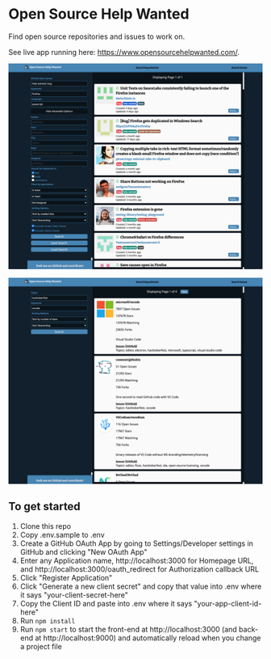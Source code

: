 # Open Source Help Wanted

Find open source repositories and issues to work on.

See live app running here: https://www.opensourcehelpwanted.com/.

![Screenshot](issues.png)

![Screenshot](repos.png)

## To get started

1. Clone this repo
1. Copy .env.sample to .env
1. Create a GitHub OAuth App by going to Settings/Developer settings in GitHub and clicking "New OAuth App"
1. Enter any Application name, http://localhost:3000 for Homepage URL, and http://localhost:3000/oauth_redirect for Authorization callback URL
1. Click "Register Application"
1. Click "Generate a new client secret" and copy that value into .env where it says "your-client-secret-here"
1. Copy the Client ID and paste into .env where it says "your-app-client-id-here"
1. Run `npm install`
1. Run `npm start` to start the front-end at http://localhost:3000 (and back-end at http://localhost:9000) and automatically reload when you change a project file
